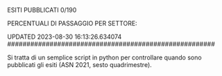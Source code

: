 ESITI PUBBLICATI 0/190 

PERCENTUALI DI PASSAGGIO PER SETTORE:

UPDATED 2023-08-30 16:13:26.634074
###################################################### 

Si tratta di un semplice script in python per controllare quando sono pubblicati gli esiti (ASN 2021, sesto quadrimestre).

